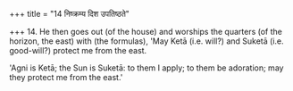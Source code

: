 +++
title = "14 निष्क्रम्य दिश उपतिष्ठते"

+++
14. He then goes out (of the house) and worships the quarters (of the horizon, the east) with (the formulas), 'May Ketā (i.e. will?) and Suketā (i.e. good-will?) protect me from the east.

'Agni is Ketā; the Sun is Suketā: to them I apply; to them be adoration; may they protect me from the east.'
